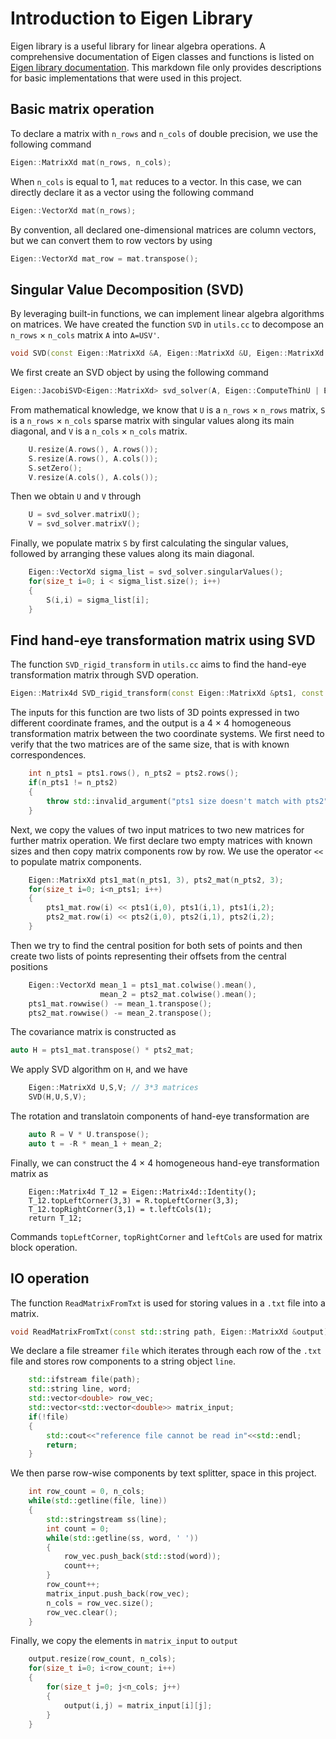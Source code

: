 # Introduction to Eigen Library

Eigen library is a useful library for linear algebra operations. A comprehensive documentation of Eigen classes and functions is listed on [Eigen library documentation](https://eigen.tuxfamily.org/dox/). This markdown file only provides descriptions for basic implementations that were used in this project. 

## Basic matrix operation

To declare a matrix with `n_rows` and `n_cols` of double precision, we use the following command

```cpp
Eigen::MatrixXd mat(n_rows, n_cols);
```

When `n_cols` is equal to 1, `mat` reduces to a vector. In this case, we can directly declare it as a vector using the following command

```cpp
Eigen::VectorXd mat(n_rows);
```

By convention, all declared one-dimensional matrices are column vectors, but we can convert them to row vectors by using
```cpp
Eigen::VectorXd mat_row = mat.transpose();
```

## Singular Value Decomposition (SVD)

By leveraging built-in functions, we can implement linear algebra algorithms on matrices. We have created the function `SVD` in `utils.cc` to decompose an `n_rows` $\times$ `n_cols` matrix `A` into `A=USV'`. 

```cpp
void SVD(const Eigen::MatrixXd &A, Eigen::MatrixXd &U, Eigen::MatrixXd &S, Eigen::MatrixXd &V)
```

We first create an SVD object by using the following command

```cpp
Eigen::JacobiSVD<Eigen::MatrixXd> svd_solver(A, Eigen::ComputeThinU | Eigen::ComputeThinV);
```

From mathematical knowledge, we know that `U` is a `n_rows` $\times$ `n_rows` matrix, `S` is a `n_rows` $\times$ `n_cols` sparse matrix with singular values along its main diagonal, and `V` is a `n_cols` $\times$ `n_cols` matrix. 

```cpp
    U.resize(A.rows(), A.rows());
    S.resize(A.rows(), A.cols());
    S.setZero(); 
    V.resize(A.cols(), A.cols());
```

Then we obtain `U` and `V` through

```cpp
    U = svd_solver.matrixU();
    V = svd_solver.matrixV();
```

Finally, we populate matrix `S` by first calculating the singular values, followed by arranging these values along its main diagonal.

```cpp
    Eigen::VectorXd sigma_list = svd_solver.singularValues();
    for(size_t i=0; i < sigma_list.size(); i++)
    {
        S(i,i) = sigma_list[i];
    }
```

## Find hand-eye transformation matrix using SVD

The function `SVD_rigid_transform` in `utils.cc` aims to find the hand-eye transformation matrix through SVD operation. 

```cpp
Eigen::Matrix4d SVD_rigid_transform(const Eigen::MatrixXd &pts1, const Eigen::MatrixXd &pts2)
```

The inputs for this function are two lists of 3D points expressed in two different coordinate frames, and the output is a 4 $\times$ 4 homogeneous transformation matrix between the two coordinate systems. We first need to verify that the two matrices are of the same size, that is with known correspondences.

```cpp
    int n_pts1 = pts1.rows(), n_pts2 = pts2.rows();
    if(n_pts1 != n_pts2)
    {
        throw std::invalid_argument("pts1 size doesn't match with pts2");
    }
```
Next, we copy the values of two input matrices to two new matrices for further matrix operation. We first declare two empty matrices with known sizes and then copy matrix components row by row. We use the operator `<<` to populate matrix components. 
```cpp
    Eigen::MatrixXd pts1_mat(n_pts1, 3), pts2_mat(n_pts2, 3);
    for(size_t i=0; i<n_pts1; i++)
    {
        pts1_mat.row(i) << pts1(i,0), pts1(i,1), pts1(i,2);
        pts2_mat.row(i) << pts2(i,0), pts2(i,1), pts2(i,2);
    }
```

Then we try to find the central position for both sets of points and then create two lists of points representing their offsets from the central positions
```cpp
    Eigen::VectorXd mean_1 = pts1_mat.colwise().mean(), 
                    mean_2 = pts2_mat.colwise().mean();
    pts1_mat.rowwise() -= mean_1.transpose();
    pts2_mat.rowwise() -= mean_2.transpose();
```
The covariance matrix is constructed as 
```cpp
auto H = pts1_mat.transpose() * pts2_mat;
```
We apply SVD algorithm on `H`, and we have
```cpp
    Eigen::MatrixXd U,S,V; // 3*3 matrices
    SVD(H,U,S,V);
```
The rotation and translatoin components of hand-eye transformation are 
```cpp
    auto R = V * U.transpose();
    auto t = -R * mean_1 + mean_2;
```
Finally, we can construct the 4 $\times$ 4 homogeneous hand-eye transformation matrix as
```
    Eigen::Matrix4d T_12 = Eigen::Matrix4d::Identity();
    T_12.topLeftCorner(3,3) = R.topLeftCorner(3,3);
    T_12.topRightCorner(3,1) = t.leftCols(1);
    return T_12;
```
Commands `topLeftCorner`, `topRightCorner` and `leftCols` are used for matrix block operation.

## IO operation
The function `ReadMatrixFromTxt` is used for storing values in a `.txt` file into a matrix.
```cpp
void ReadMatrixFromTxt(const std::string path, Eigen::MatrixXd &output)
```
We declare a file streamer `file` which iterates through each row of the `.txt` file and stores row components to a string object `line`. 
```cpp
    std::ifstream file(path);
    std::string line, word;
    std::vector<double> row_vec;
    std::vector<std::vector<double>> matrix_input;
    if(!file) 
    {
        std::cout<<"reference file cannot be read in"<<std::endl;
        return;
    }
```
We then parse row-wise components by text splitter, space in this project. 
```cpp
    int row_count = 0, n_cols;
    while(std::getline(file, line))
    {
        std::stringstream ss(line);
        int count = 0;
        while(std::getline(ss, word, ' '))
        {
            row_vec.push_back(std::stod(word));
            count++;
        }
        row_count++;
        matrix_input.push_back(row_vec);
        n_cols = row_vec.size();
        row_vec.clear();
    }
```
Finally, we copy the elements in `matrix_input` to `output`
```cpp
    output.resize(row_count, n_cols);
    for(size_t i=0; i<row_count; i++)
    {
        for(size_t j=0; j<n_cols; j++)
        {
            output(i,j) = matrix_input[i][j];
        }
    }
```
